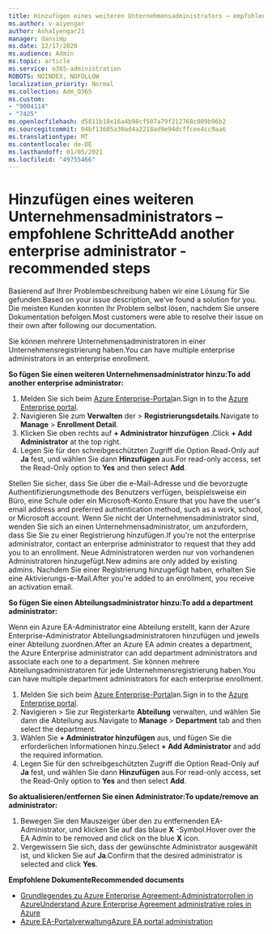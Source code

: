 ```yaml
---
title: Hinzufügen eines weiteren Unternehmensadministrators – empfohlene Schritte
ms.author: v-aiyengar
author: AshaIyengar21
manager: dansimp
ms.date: 12/17/2020
ms.audience: Admin
ms.topic: article
ms.service: o365-administration
ROBOTS: NOINDEX, NOFOLLOW
localization_priority: Normal
ms.collection: Adm_O365
ms.custom:
- "9004114"
- "7425"
ms.openlocfilehash: d5811b18e16a4b98cf507a79f212768c009b96b2
ms.sourcegitcommit: 04bf13605a30ad4a2218ad9e94dcffcee4cc9aa6
ms.translationtype: MT
ms.contentlocale: de-DE
ms.lasthandoff: 01/05/2021
ms.locfileid: "49755466"
---
```

# <a name="add-another-enterprise-administrator---recommended-steps"></a><span data-ttu-id="d5e1e-102">Hinzufügen eines weiteren Unternehmensadministrators – empfohlene Schritte</span><span class="sxs-lookup"><span data-stu-id="d5e1e-102">Add another enterprise administrator - recommended steps</span></span>

<span data-ttu-id="d5e1e-103">Basierend auf Ihrer Problembeschreibung haben wir eine Lösung für Sie gefunden.</span><span class="sxs-lookup"><span data-stu-id="d5e1e-103">Based on your issue description, we’ve found a solution for you.</span></span> <span data-ttu-id="d5e1e-104">Die meisten Kunden konnten Ihr Problem selbst lösen, nachdem Sie unsere Dokumentation befolgen.</span><span class="sxs-lookup"><span data-stu-id="d5e1e-104">Most customers were able to resolve their issue on their own after following our documentation.</span></span>

<span data-ttu-id="d5e1e-105">Sie können mehrere Unternehmensadministratoren in einer Unternehmensregistrierung haben.</span><span class="sxs-lookup"><span data-stu-id="d5e1e-105">You can have multiple enterprise administrators in an enterprise enrollment.</span></span>

<span data-ttu-id="d5e1e-106">**So fügen Sie einen weiteren Unternehmensadministrator hinzu:**</span><span class="sxs-lookup"><span data-stu-id="d5e1e-106">**To add another enterprise administrator:**</span></span>

1. <span data-ttu-id="d5e1e-107">Melden Sie sich beim [Azure Enterprise-Portal](https://ea.azure.com/)an.</span><span class="sxs-lookup"><span data-stu-id="d5e1e-107">Sign in to the [Azure Enterprise portal](https://ea.azure.com/).</span></span>
1. <span data-ttu-id="d5e1e-108">Navigieren Sie zum **Verwalten** der  >  **Registrierungsdetails**.</span><span class="sxs-lookup"><span data-stu-id="d5e1e-108">Navigate to **Manage** > **Enrollment Detail**.</span></span>
1. <span data-ttu-id="d5e1e-109">Klicken Sie oben rechts auf **+ Administrator hinzufügen** .</span><span class="sxs-lookup"><span data-stu-id="d5e1e-109">Click **+ Add Administrator** at the top right.</span></span>
1. <span data-ttu-id="d5e1e-110">Legen Sie für den schreibgeschützten Zugriff die Option Read-Only auf **Ja** fest, und wählen Sie dann **Hinzufügen** aus.</span><span class="sxs-lookup"><span data-stu-id="d5e1e-110">For read-only access, set the Read-Only option to **Yes** and then select **Add**.</span></span>

<span data-ttu-id="d5e1e-111">Stellen Sie sicher, dass Sie über die e-Mail-Adresse und die bevorzugte Authentifizierungsmethode des Benutzers verfügen, beispielsweise ein Büro, eine Schule oder ein Microsoft-Konto.</span><span class="sxs-lookup"><span data-stu-id="d5e1e-111">Ensure that you have the user's email address and preferred authentication method, such as a work, school, or Microsoft account.</span></span> <span data-ttu-id="d5e1e-112">Wenn Sie nicht der Unternehmensadministrator sind, wenden Sie sich an einen Unternehmensadministrator, um anzufordern, dass Sie Sie zu einer Registrierung hinzufügen.</span><span class="sxs-lookup"><span data-stu-id="d5e1e-112">If you're not the enterprise administrator, contact an enterprise administrator to request that they add you to an enrollment.</span></span> <span data-ttu-id="d5e1e-113">Neue Administratoren werden nur von vorhandenen Administratoren hinzugefügt.</span><span class="sxs-lookup"><span data-stu-id="d5e1e-113">New admins are only added by existing admins.</span></span> <span data-ttu-id="d5e1e-114">Nachdem Sie einer Registrierung hinzugefügt haben, erhalten Sie eine Aktivierungs-e-Mail.</span><span class="sxs-lookup"><span data-stu-id="d5e1e-114">After you're added to an enrollment, you receive an activation email.</span></span>

<span data-ttu-id="d5e1e-115">**So fügen Sie einen Abteilungsadministrator hinzu:**</span><span class="sxs-lookup"><span data-stu-id="d5e1e-115">**To add a department administrator:**</span></span>

<span data-ttu-id="d5e1e-116">Wenn ein Azure EA-Administrator eine Abteilung erstellt, kann der Azure Enterprise-Administrator Abteilungsadministratoren hinzufügen und jeweils einer Abteilung zuordnen.</span><span class="sxs-lookup"><span data-stu-id="d5e1e-116">After an Azure EA admin creates a department, the Azure Enterprise administrator can add department administrators and associate each one to a department.</span></span> <span data-ttu-id="d5e1e-117">Sie können mehrere Abteilungsadministratoren für jede Unternehmensregistrierung haben.</span><span class="sxs-lookup"><span data-stu-id="d5e1e-117">You can have multiple department administrators for each enterprise enrollment.</span></span>

1. <span data-ttu-id="d5e1e-118">Melden Sie sich beim [Azure Enterprise-Portal](https://ea.azure.com/)an.</span><span class="sxs-lookup"><span data-stu-id="d5e1e-118">Sign in to the [Azure Enterprise portal](https://ea.azure.com/).</span></span>
1. <span data-ttu-id="d5e1e-119">Navigieren   >  Sie zur Registerkarte **Abteilung** verwalten, und wählen Sie dann die Abteilung aus.</span><span class="sxs-lookup"><span data-stu-id="d5e1e-119">Navigate to **Manage** > **Department** tab and then select the department.</span></span>
1. <span data-ttu-id="d5e1e-120">Wählen Sie **+ Administrator hinzufügen** aus, und fügen Sie die erforderlichen Informationen hinzu.</span><span class="sxs-lookup"><span data-stu-id="d5e1e-120">Select **+ Add Administrator** and add the required information.</span></span>
1. <span data-ttu-id="d5e1e-121">Legen Sie für den schreibgeschützten Zugriff die Option Read-Only auf **Ja** fest, und wählen Sie dann **Hinzufügen** aus.</span><span class="sxs-lookup"><span data-stu-id="d5e1e-121">For read-only access, set the Read-Only option to **Yes** and then select **Add**.</span></span>

<span data-ttu-id="d5e1e-122">**So aktualisieren/entfernen Sie einen Administrator:**</span><span class="sxs-lookup"><span data-stu-id="d5e1e-122">**To update/remove an administrator:**</span></span>

1. <span data-ttu-id="d5e1e-123">Bewegen Sie den Mauszeiger über den zu entfernenden EA-Administrator, und klicken Sie auf das blaue **X** -Symbol.</span><span class="sxs-lookup"><span data-stu-id="d5e1e-123">Hover over the EA Admin to be removed and click on the blue **X** icon.</span></span>
1. <span data-ttu-id="d5e1e-124">Vergewissern Sie sich, dass der gewünschte Administrator ausgewählt ist, und klicken Sie auf **Ja**.</span><span class="sxs-lookup"><span data-stu-id="d5e1e-124">Confirm that the desired administrator is selected and click **Yes**.</span></span>

<span data-ttu-id="d5e1e-125">**Empfohlene Dokumente**</span><span class="sxs-lookup"><span data-stu-id="d5e1e-125">**Recommended documents**</span></span>

- [<span data-ttu-id="d5e1e-126">Grundlegendes zu Azure Enterprise Agreement-Administratorrollen in Azure</span><span class="sxs-lookup"><span data-stu-id="d5e1e-126">Understand Azure Enterprise Agreement administrative roles in Azure</span></span>](https://docs.microsoft.com/azure/billing/billing-understand-ea-roles)
- [<span data-ttu-id="d5e1e-127">Azure EA-Portalverwaltung</span><span class="sxs-lookup"><span data-stu-id="d5e1e-127">Azure EA portal administration</span></span>](https://docs.microsoft.com/azure/billing/billing-ea-portal-administration)

